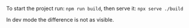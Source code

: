 To start the project run:
`npm run build`, then serve it:
`npx serve ./build`

In dev mode the difference is not as visible.
